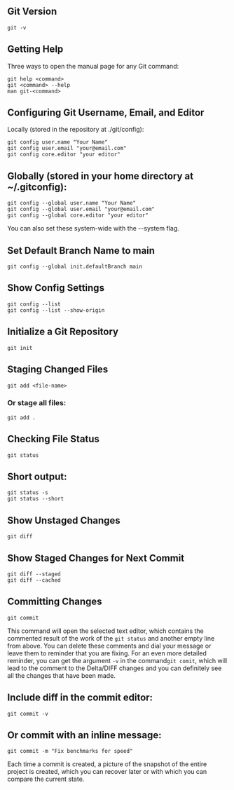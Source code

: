 ## Git Version
```
git -v
```

## Getting Help

Three ways to open the manual page for any Git command:
```
git help <command>
git <command> --help
man git-<command>
```

## Configuring Git Username, Email, and Editor

Locally (stored in the repository at ./git/config):
```
git config user.name "Your Name"
git config user.email "your@email.com"
git config core.editor "your editor"
```

## Globally (stored in your home directory at ~/.gitconfig):
```
git config --global user.name "Your Name"
git config --global user.email "your@email.com"
git config --global core.editor "your editor"
```

You can also set these system-wide with the --system flag.

## Set Default Branch Name to main
```
git config --global init.defaultBranch main
```

## Show Config Settings
```
git config --list
git config --list --show-origin
```

## Initialize a Git Repository
```
git init
```

## Staging Changed Files
```
git add <file-name>
```

### Or stage all files:
```
git add .
```

## Checking File Status
```
git status
```

## Short output:
```
git status -s
git status --short
```

## Show Unstaged Changes
```
git diff
```

## Show Staged Changes for Next Commit
```
git diff --staged
git diff --cached
```

## Committing Changes
```
git commit
```

This command will open the selected text editor, which contains the commented result of the work of the ```git status``` and another empty line from above. You can delete these comments and dial your message or leave them to reminder that you are fixing.
For an even more detailed reminder, you can get the argument ```-v``` in the command```git comit```, which will lead to the comment to the Delta/DIFF changes and you can definitely see all the changes that have been made.

## Include diff in the commit editor:
```
git commit -v
```

## Or commit with an inline message:
```
git commit -m "Fix benchmarks for speed"
```

Each time a commit is created, a picture of the snapshot of the entire project is created, which you can recover later or with which you can compare the current state.
